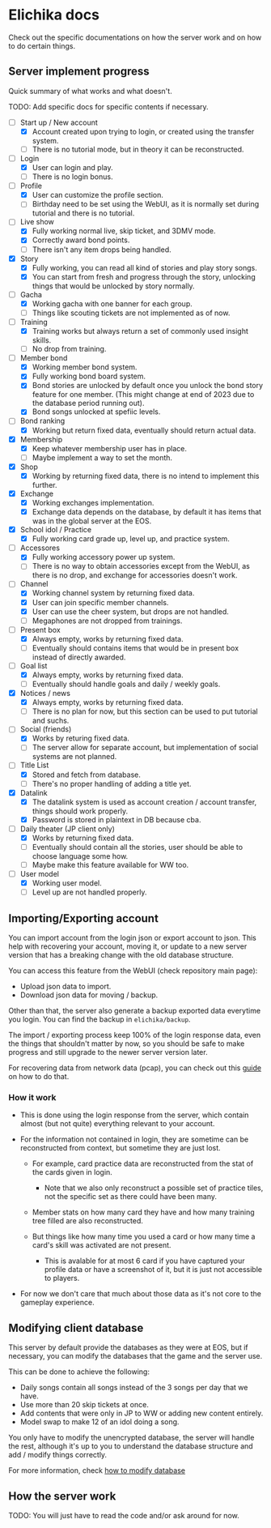 # Elichika docs
Check out the specific documentations on how the server work and on how to do certain things.

## Server implement progress
Quick summary of what works and what doesn't.

TODO: Add specific docs for specific contents if necessary.

- [ ] Start up / New account
    - [x] Account created upon trying to login, or created using the transfer system.
    - [ ] There is no tutorial mode, but in theory it can be reconstructed.
- [ ] Login
    - [x] User can login and play.
    - [ ] There is no login bonus.
- [ ] Profile
    - [x] User can customize the profile section.
    - [ ] Birthday need to be set using the WebUI, as it is normally set during tutorial and there is no tutorial.
- [ ] Live show
    - [x] Fully working normal live, skip ticket, and 3DMV mode.
    - [x] Correctly award bond points.
    - [ ] There isn't any item drops being handled.
- [x] Story
    - [x] Fully working, you can read all kind of stories and play story songs.
    - [x] You can start from fresh and progress through the story, unlocking things that would be unlocked by story normally.
- [ ] Gacha
    - [x] Working gacha with one banner for each group.
    - [ ] Things like scouting tickets are not implemented as of now.
- [ ] Training
    - [x] Training works but always return a set of commonly used insight skills.
    - [ ] No drop from training.
- [ ] Member bond
    - [x] Working member bond system.
    - [x] Fully working bond board system.
    - [x] Bond stories are unlocked by default once you unlock the bond story feature for one member. (This might change at end of 2023 due to the database period running out).
    - [x] Bond songs unlocked at spefiic levels.
- [ ] Bond ranking
    - [x] Working but return fixed data, eventually should return actual data.
- [x] Membership
    - [x] Keep whatever membership user has in place.
    - [ ] Maybe implement a way to set the month.
- [x] Shop
    - [x] Working by returning fixed data, there is no intend to implement this further.
- [x] Exchange
    - [x] Working exchanges implementation.
    - [x] Exchange data depends on the database, by default it has items that was in the global server at the EOS.
- [x] School idol / Practice
    - [x] Fully working card grade up, level up, and practice system.
- [ ] Accessores
    - [x] Fully working accessory power up system.
    - [ ] There is no way to obtain accessories except from the WebUI, as there is no drop, and exchange for accessories doesn't work.
- [ ] Channel
    - [x] Working channel system by returning fixed data.
    - [x] User can join specific member channels.
    - [x] User can use the cheer system, but drops are not handled.
    - [ ] Megaphones are not dropped from trainings.
- [ ] Present box
    - [x] Always empty, works by returning fixed data.
    - [ ] Eventually should contains items that would be in present box instead of directly awarded.
- [ ] Goal list
    - [x] Always empty, works by returning fixed data.
    - [ ] Eventually should handle goals and daily / weekly goals.
- [x] Notices / news
    - [x] Always empty, works by returning fixed data.
    - [ ] There is no plan for now, but this section can be used to put tutorial and suchs.
- [ ] Social (friends)
    - [x] Works by returing fixed data.
    - [ ] The server allow for separate account, but implementation of social systems are not planned.
- [ ] Title List
    - [x] Stored and fetch from database.
    - [ ] There's no proper handling of adding a title yet.
- [x] Datalink
    - [x] The datalink system is used as account creation / account transfer, things should work properly.
    - [x] Password is stored in plaintext in DB because cba.
- [ ] Daily theater (JP client only)
    - [x] Works by returning fixed data.
    - [ ] Eventually should contain all the stories, user should be able to choose language some how.
    - [ ] Maybe make this feature available for WW too.
- [ ] User model
    - [x] Working user model.
    - [ ] Level up are not handled properly.

## Importing/Exporting account
You can import account from the login json or export account to json. This help with recovering your account, moving it, or update to a new server version that has a breaking change with the old database structure.

You can access this feature from the WebUI (check repository main page):

- Upload json data to import.
- Download json data for moving / backup.

Other than that, the server also generate a backup exported data everytime you login. You can find the backup in `elichika/backup`.

The import / exporting process keep 100% of the login response data, even the things that shouldn't matter by now, so you should be safe to make progress and still upgrade to the newer server version later.

For recovering data from network data (pcap), you can check out this [guide](https://github.com/arina999999997/elichika/blob/master/docs/extracting_pcap.md) on how to do that.

### How it work

- This is done using the login response from the server, which contain almost (but not quite) everything relevant to your account.
- For the information not contained in login, they are sometime can be reconstructed from context, but sometime they are just lost.

    - For example, card practice data are reconstructed from the stat of the cards given in login.

        - Note that we also only reconstruct a possible set of practice tiles, not the specific set as there could have been many.
    - Member stats on how many card they have and how many training tree filled are also reconstructed.
    - But things like how many time you used a card or how many time a card's skill was activated are not present.

        - This is avalable for at most 6 card if you have captured your profile data or have a screenshot of it, but it is just not accessible to players.

- For now we don't care that much about those data as it's not core to the gameplay experience. 

## Modifying client database

This server by default provide the databases as they were at EOS, but if necessary, you can modify the databases that the game and the server use.

This can be done to achieve the following:

- Daily songs contain all songs instead of the 3 songs per day that we have.
- Use more than 20 skip tickets at once.
- Add contents that were only in JP to WW or adding new content entirely.
- Model swap to make 12 of an idol doing a song.

You only have to modify the unencrypted database, the server will handle the rest, although it's up to you to understand the database structure and add / modify things correctly.

For more information, check [how to modify database](https://github.com/arina999999997/elichika/blob/master/docs/modify_database.md)


## How the server work

TODO: You will just have to read the code and/or ask around for now.